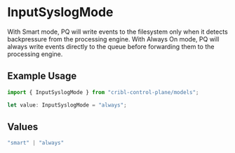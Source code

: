 # InputSyslogMode

With Smart mode, PQ will write events to the filesystem only when it detects backpressure from the processing engine. With Always On mode, PQ will always write events directly to the queue before forwarding them to the processing engine.

## Example Usage

```typescript
import { InputSyslogMode } from "cribl-control-plane/models";

let value: InputSyslogMode = "always";
```

## Values

```typescript
"smart" | "always"
```